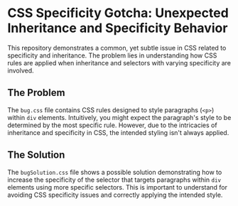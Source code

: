 # CSS Specificity Gotcha: Unexpected Inheritance and Specificity Behavior

This repository demonstrates a common, yet subtle issue in CSS related to specificity and inheritance.  The problem lies in understanding how CSS rules are applied when inheritance and selectors with varying specificity are involved.

## The Problem

The `bug.css` file contains CSS rules designed to style paragraphs (`<p>`) within `div` elements.  Intuitively, you might expect the paragraph's style to be determined by the most specific rule. However, due to the intricacies of inheritance and specificity in CSS, the intended styling isn't always applied.

## The Solution

The `bugSolution.css` file shows a possible solution demonstrating how to increase the specificity of the selector that targets paragraphs within `div` elements using more specific selectors.  This is important to understand for avoiding CSS specificity issues and correctly applying the intended style.